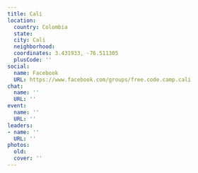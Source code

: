 ```yaml
---
title: Cali
location:
  country: Colombia
  state: 
  city: Cali
  neighborhood: 
  coordinates: 3.431933, -76.511305
  plusCode: ''
social:
  name: Facebook
  URL: https://www.facebook.com/groups/free.code.camp.cali
chat:
  name: ''
  URL: ''
event:
  name: ''
  URL: ''
leaders:
- name: ''
  URL: ''
photos:
  old: 
  cover: ''
---
```

